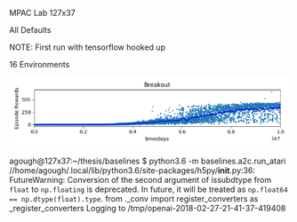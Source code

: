 MPAC Lab 127x37

All Defaults

NOTE: First run with tensorflow hooked up

16 Environments

![Results](https://github.com/andrewgough94/agents/blob/master/atari/experiments/a2cExperiments/breakout/openai-2018-02-27-21-41-37-419408/Figure_1.png)

agough@127x37:~/thesis/baselines $ python3.6 -m baselines.a2c.run_atari
//home/agough/.local/lib/python3.6/site-packages/h5py/__init__.py:36: FutureWarning: Conversion of the second argument of issubdtype from `float` to `np.floating` is deprecated. In future, it will be treated as `np.float64 == np.dtype(float).type`.
  from ._conv import register_converters as _register_converters
Logging to /tmp/openai-2018-02-27-21-41-37-419408
